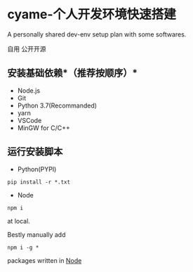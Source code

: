 # cyame-个人开发环境快速搭建
A personally shared dev-env setup plan with some softwares.

自用 公开开源

## 安装基础依赖*（推荐按顺序）*

- Node.js
- Git
- Python 3.7(Recommanded)
- yarn
- VSCode
- MinGW for C/C++

## 运行安装脚本

- Python(PYPI)
```
pip install -r *.txt
```

- Node
```
npm i
```
at local.

Bestly manually add
```
npm i -g *
```
packages written in [Node](node.md)